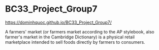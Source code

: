 # BC33_Project_Group7

https://dominhquoc.github.io/BC33_Project_Group7/

A farmers' market (or farmers market according to the AP stylebook, also farmer's market in the Cambridge Dictionary) is a physical retail marketplace intended to sell foods directly by farmers to consumers.

